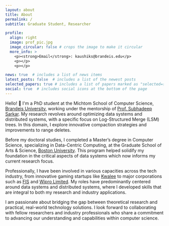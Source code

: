 ```yaml
---
layout: about
title: About
permalink: /
subtitle: Graduate Student, Researcher

profile:
  align: right
  image: prof_pic.jpg
  image_circular: false # crops the image to make it circular
  more_info: >
    <p><strong>Email</strong>: kaushiks@brandeis.edu</p>
    <p></p>
    <p></p>

news: true  # includes a list of news items
latest_posts: false  # includes a list of the newest posts
selected_papers: true # includes a list of papers marked as "selected={true}"
social: true  # includes social icons at the bottom of the page
---
```


Hello! 👋 I'm a PhD student at the Michtom School of Computer Science, [Brandeis University](https://www.brandeis.edu/), working under the mentorship of [Prof. Subhadeep Sarkar](https://subhadeep.net/). My research revolves around optimizing data systems and distributed systems, with a specific focus on Log-Structured Merge (LSM) trees. In this domain, I explore innovative compaction strategies and improvements to range deletes.

Before my doctoral studies, I completed a Master’s degree in  Computer Science, specializing in Data-Centric Computing, at the  Graduate School of Arts & Science, [Boston University](https://www.bu.edu/). This program helped solidify my foundation in the critical aspects of data systems which now informs my current research focus.

Professionally, I have been involved in various capacities across the tech industry, from innovative gaming startups like [Kwalee](https://www.kwalee.com/) to major corporations such as [FIS](https://www.fisglobal.com/en) and [Wipro Limited](https://www.wipro.com/). My roles have predominantly centered around data systems and distributed systems, where I developed skills that are integral to both my research and industry applications.

I am passionate about bridging the gap between theoretical research and practical, real-world technology solutions. I look forward to collaborating with fellow researchers and industry professionals who share a commitment to advancing our understanding and capabilities within computer science.